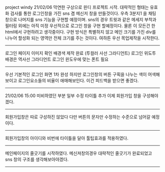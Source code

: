 project windy
21/02/06 막연한 구상으로 윈디 프로젝트 시작.
대략적인 형태는 유효화 검사를 통한 로그인창을 가진 sns 겸 메신저 창을 만들것이다.
우측 3분지1 을 채팅창으로 나머지를 sns 기능을 구현할 예정이며.
sns의 경우 트윗과 같은 메세지 부착과 필터링 외에는 아직 미정
우선적으로 로그인 창을 구현 할예정이다.
물론 이 모든건 한 html에서 구현하려고 생각중이다.
구현 방식은 특별하지 않고 메인 크기를 가진 div를 나누어 할성화 되는 영역만 전체 크기를 주는 것이다.
여하튼 우선 목업제작을 시작한다.

---

로그인 페이지 이미지 확인 배경색 제작 완료 (투컬러 사선 그라디언트)
로그인 위도투 배경은 역사선 그라디언트
로그인 윈도우에 맞는 폰트 필요

---

우선 기본적인 로그인 화면 1차 완성
하지만 로그인창의 버튼 구획을 나누는 색이 어색해보이고 로그인요소들의 비율이 애매해보인다. 이건 피드백을 받으면 좋겠다.

---

21/02/06 15:00
미비하였던 부분 일부 수정 타이틀 추가
이제 회원가입 창을 구성해야겠다.

---

회원가입창은 따로 구성하진 않았다 다만 버튼의 문자만 수정하는 수준으로 넘어갈 예정이다.

---

회원가입창의 아이디와 비번에 타이틀을 달아 툴팁효과를 적용하였다.

---

메인페이지의 줄긋기를 시작하였다.
메신져창의경우 대략적인 줄긋기가 완료되었고 sns 창의 구조를 생각해보아야겠다.

---
